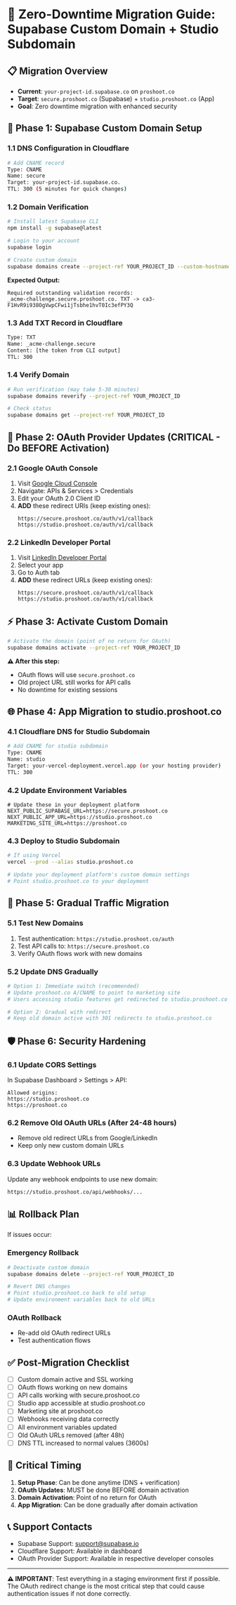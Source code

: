 # 🚀 Zero-Downtime Migration Guide: Supabase Custom Domain + Studio Subdomain

## 📋 **Migration Overview**
- **Current**: `your-project-id.supabase.co` on `proshoot.co`
- **Target**: `secure.proshoot.co` (Supabase) + `studio.proshoot.co` (App)
- **Goal**: Zero downtime migration with enhanced security

## 🔧 **Phase 1: Supabase Custom Domain Setup**

### **1.1 DNS Configuration in Cloudflare**
```bash
# Add CNAME record
Type: CNAME
Name: secure
Target: your-project-id.supabase.co.
TTL: 300 (5 minutes for quick changes)
```

### **1.2 Domain Verification**
```bash
# Install latest Supabase CLI
npm install -g supabase@latest

# Login to your account
supabase login

# Create custom domain
supabase domains create --project-ref YOUR_PROJECT_ID --custom-hostname secure.proshoot.co
```

**Expected Output:**
```
Required outstanding validation records:
_acme-challenge.secure.proshoot.co. TXT -> ca3-F1HvR9i938OgVwpCFwi1jTsbhe1hvT0Ic3efPY3Q
```

### **1.3 Add TXT Record in Cloudflare**
```bash
Type: TXT
Name: _acme-challenge.secure
Content: [the token from CLI output]
TTL: 300
```

### **1.4 Verify Domain**
```bash
# Run verification (may take 5-30 minutes)
supabase domains reverify --project-ref YOUR_PROJECT_ID

# Check status
supabase domains get --project-ref YOUR_PROJECT_ID
```

## 🔐 **Phase 2: OAuth Provider Updates (CRITICAL - Do BEFORE Activation)**

### **2.1 Google OAuth Console**
1. Visit [Google Cloud Console](https://console.cloud.google.com/)
2. Navigate: APIs & Services > Credentials
3. Edit your OAuth 2.0 Client ID
4. **ADD** these redirect URIs (keep existing ones):
   ```
   https://secure.proshoot.co/auth/v1/callback
   https://studio.proshoot.co/auth/v1/callback
   ```

### **2.2 LinkedIn Developer Portal**
1. Visit [LinkedIn Developer Portal](https://developer.linkedin.com/)
2. Select your app
3. Go to Auth tab
4. **ADD** these redirect URLs (keep existing ones):
   ```
   https://secure.proshoot.co/auth/v1/callback
   https://studio.proshoot.co/auth/v1/callback
   ```

## ⚡ **Phase 3: Activate Custom Domain**

```bash
# Activate the domain (point of no return for OAuth)
supabase domains activate --project-ref YOUR_PROJECT_ID
```

**⚠️ After this step:**
- OAuth flows will use `secure.proshoot.co`
- Old project URL still works for API calls
- No downtime for existing sessions

## 🌐 **Phase 4: App Migration to studio.proshoot.co**

### **4.1 Cloudflare DNS for Studio Subdomain**
```bash
# Add CNAME for studio subdomain
Type: CNAME
Name: studio
Target: your-vercel-deployment.vercel.app (or your hosting provider)
TTL: 300
```

### **4.2 Update Environment Variables**
```env
# Update these in your deployment platform
NEXT_PUBLIC_SUPABASE_URL=https://secure.proshoot.co
NEXT_PUBLIC_APP_URL=https://studio.proshoot.co
MARKETING_SITE_URL=https://proshoot.co
```

### **4.3 Deploy to Studio Subdomain**
```bash
# If using Vercel
vercel --prod --alias studio.proshoot.co

# Update your deployment platform's custom domain settings
# Point studio.proshoot.co to your deployment
```

## 🔄 **Phase 5: Gradual Traffic Migration**

### **5.1 Test New Domains**
1. Test authentication: `https://studio.proshoot.co/auth`
2. Test API calls to: `https://secure.proshoot.co`
3. Verify OAuth flows work with new domains

### **5.2 Update DNS Gradually**
```bash
# Option 1: Immediate switch (recommended)
# Update proshoot.co A/CNAME to point to marketing site
# Users accessing studio features get redirected to studio.proshoot.co

# Option 2: Gradual with redirect
# Keep old domain active with 301 redirects to studio.proshoot.co
```

## 🛡️ **Phase 6: Security Hardening**

### **6.1 Update CORS Settings**
In Supabase Dashboard > Settings > API:
```
Allowed origins:
https://studio.proshoot.co
https://proshoot.co
```

### **6.2 Remove Old OAuth URLs (After 24-48 hours)**
- Remove old redirect URLs from Google/LinkedIn
- Keep only new custom domain URLs

### **6.3 Update Webhook URLs**
Update any webhook endpoints to use new domain:
```
https://studio.proshoot.co/api/webhooks/...
```

## 📊 **Rollback Plan**

If issues occur:

### **Emergency Rollback**
```bash
# Deactivate custom domain
supabase domains delete --project-ref YOUR_PROJECT_ID

# Revert DNS changes
# Point studio.proshoot.co back to old setup
# Update environment variables back to old URLs
```

### **OAuth Rollback**
- Re-add old OAuth redirect URLs
- Test authentication flows

## ✅ **Post-Migration Checklist**

- [ ] Custom domain active and SSL working
- [ ] OAuth flows working on new domains
- [ ] API calls working with secure.proshoot.co
- [ ] Studio app accessible at studio.proshoot.co
- [ ] Marketing site at proshoot.co
- [ ] Webhooks receiving data correctly
- [ ] All environment variables updated
- [ ] Old OAuth URLs removed (after 48h)
- [ ] DNS TTL increased to normal values (3600s)

## 🚨 **Critical Timing**

1. **Setup Phase**: Can be done anytime (DNS + verification)
2. **OAuth Updates**: MUST be done BEFORE domain activation
3. **Domain Activation**: Point of no return for OAuth
4. **App Migration**: Can be done gradually after domain activation

## 📞 **Support Contacts**

- Supabase Support: [support@supabase.io](mailto:support@supabase.io)
- Cloudflare Support: Available in dashboard
- OAuth Provider Support: Available in respective developer consoles

---

**⚠️ IMPORTANT**: Test everything in a staging environment first if possible. The OAuth redirect change is the most critical step that could cause authentication issues if not done correctly.
